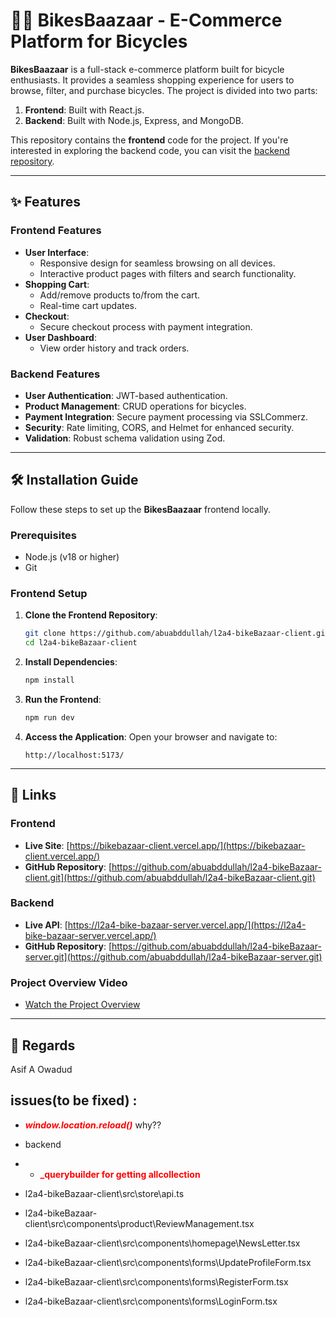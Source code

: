 # 🚴‍♂️ BikesBaazaar - E-Commerce Platform for Bicycles

**BikesBaazaar** is a full-stack e-commerce platform built for bicycle enthusiasts. It provides a seamless shopping experience for users to browse, filter, and purchase bicycles. The project is divided into two parts:

1. **Frontend**: Built with React.js.
2. **Backend**: Built with Node.js, Express, and MongoDB.

This repository contains the **frontend** code for the project. If you're interested in exploring the backend code, you can visit the [backend repository](https://github.com/abuabddullah/l2a4-bikeBazaar-server.git).

---

## ✨ Features

### Frontend Features

- **User Interface**:
  - Responsive design for seamless browsing on all devices.
  - Interactive product pages with filters and search functionality.
- **Shopping Cart**:
  - Add/remove products to/from the cart.
  - Real-time cart updates.
- **Checkout**:
  - Secure checkout process with payment integration.
- **User Dashboard**:
  - View order history and track orders.

### Backend Features

- **User Authentication**: JWT-based authentication.
- **Product Management**: CRUD operations for bicycles.
- **Payment Integration**: Secure payment processing via SSLCommerz.
- **Security**: Rate limiting, CORS, and Helmet for enhanced security.
- **Validation**: Robust schema validation using Zod.

---

## 🛠️ Installation Guide

Follow these steps to set up the **BikesBaazaar** frontend locally.

### Prerequisites

- Node.js (v18 or higher)
- Git

### Frontend Setup

1. **Clone the Frontend Repository**:

   ```bash
   git clone https://github.com/abuabddullah/l2a4-bikeBazaar-client.git
   cd l2a4-bikeBazaar-client
   ```

2. **Install Dependencies**:

   ```bash
   npm install
   ```

3. **Run the Frontend**:

   ```bash
   npm run dev
   ```

4. **Access the Application**:
   Open your browser and navigate to:
   ```
   http://localhost:5173/
   ```

---

## 🔗 Links

### Frontend

- **Live Site**: [https://bikebazaar-client.vercel.app/](https://bikebazaar-client.vercel.app/)
- **GitHub Repository**: [https://github.com/abuabddullah/l2a4-bikeBazaar-client.git](https://github.com/abuabddullah/l2a4-bikeBazaar-client.git)

### Backend

- **Live API**: [https://l2a4-bike-bazaar-server.vercel.app/](https://l2a4-bike-bazaar-server.vercel.app/)
- **GitHub Repository**: [https://github.com/abuabddullah/l2a4-bikeBazaar-server.git](https://github.com/abuabddullah/l2a4-bikeBazaar-server.git)

### Project Overview Video

- [Watch the Project Overview](https://drive.google.com/file/d/18q4ZYZrRhcKsxuWYKtAcDY4OxCcWIZ3e/view?usp=sharing)

---

## 🙏 Regards

Asif A Owadud

## issues(to be fixed) :

- <span style="color: red;">**_window.location.reload()_**</span> why??

- backend
- - <span style="color: red;">**\_querybuilder for getting allcollection**</span>
- l2a4-bikeBazaar-client\src\store\api.ts
- l2a4-bikeBazaar-client\src\components\product\ReviewManagement.tsx
- l2a4-bikeBazaar-client\src\components\homepage\NewsLetter.tsx
- l2a4-bikeBazaar-client\src\components\forms\UpdateProfileForm.tsx
- l2a4-bikeBazaar-client\src\components\forms\RegisterForm.tsx
- l2a4-bikeBazaar-client\src\components\forms\LoginForm.tsx

